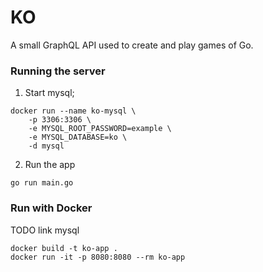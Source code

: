 # KO

A small GraphQL API used to create and play games of Go.

### Running the server

1. Start mysql;

```
docker run --name ko-mysql \
    -p 3306:3306 \
    -e MYSQL_ROOT_PASSWORD=example \
    -e MYSQL_DATABASE=ko \
    -d mysql
```

2. Run the app

```
go run main.go
```

### Run with Docker

TODO link mysql

```
docker build -t ko-app .
docker run -it -p 8080:8080 --rm ko-app
```